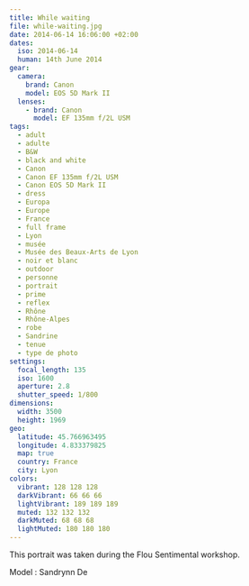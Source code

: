 ```yaml
---
title: While waiting
file: while-waiting.jpg
date: 2014-06-14 16:06:00 +02:00
dates:
  iso: 2014-06-14
  human: 14th June 2014
gear:
  camera:
    brand: Canon
    model: EOS 5D Mark II
  lenses:
    - brand: Canon
      model: EF 135mm f/2L USM
tags:
  - adult
  - adulte
  - B&W
  - black and white
  - Canon
  - Canon EF 135mm f/2L USM
  - Canon EOS 5D Mark II
  - dress
  - Europa
  - Europe
  - France
  - full frame
  - Lyon
  - musée
  - Musée des Beaux-Arts de Lyon
  - noir et blanc
  - outdoor
  - personne
  - portrait
  - prime
  - reflex
  - Rhône
  - Rhône-Alpes
  - robe
  - Sandrine
  - tenue
  - type de photo
settings:
  focal_length: 135
  iso: 1600
  aperture: 2.8
  shutter_speed: 1/800
dimensions:
  width: 3500
  height: 1969
geo:
  latitude: 45.766963495
  longitude: 4.833379825
  map: true
  country: France
  city: Lyon
colors:
  vibrant: 128 128 128
  darkVibrant: 66 66 66
  lightVibrant: 189 189 189
  muted: 132 132 132
  darkMuted: 68 68 68
  lightMuted: 180 180 180
---
```


This portrait was taken during the Flou Sentimental workshop.

Model : Sandrynn De
